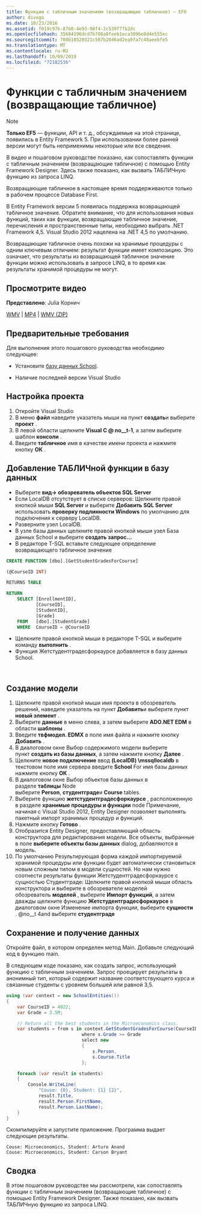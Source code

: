 ```yaml
---
title: Функции с табличным значением (возвращающие табличное) — EF6
author: divega
ms.date: 10/23/2016
ms.assetid: f019c97b-87b0-4e93-98f4-2c539f77b2dc
ms.openlocfilehash: 35684196dcd7b708a8feeb1eca3096e8d4e555ec
ms.sourcegitcommit: 708b18520321c587b2046ad2ea9fa7c48aeebfe5
ms.translationtype: MT
ms.contentlocale: ru-RU
ms.lasthandoff: 10/09/2019
ms.locfileid: "72182536"
---
```

# <a name="table-valued-functions-tvfs"></a>Функции с табличным значением (возвращающие табличное)
> [!NOTE]
> **Только EF5** — функции, API и т. д., обсуждаемые на этой странице, появились в Entity Framework 5. При использовании более ранней версии могут быть неприменимы некоторые или все сведения.

В видео и пошаговом руководстве показано, как сопоставлять функции с табличным значением (возвращающие табличное) с помощью Entity Framework Designer. Здесь также показано, как вызвать ТАБЛИЧную функцию из запроса LINQ.

Возвращающие табличное в настоящее время поддерживаются только в рабочем процессе Database First.

В Entity Framework версии 5 появилась поддержка возвращающей табличное значение. Обратите внимание, что для использования новых функций, таких как функции, возвращающие табличное значение, перечисления и пространственные типы, необходимо выбрать .NET Framework 4,5. Visual Studio 2012 нацелена на .NET 4,5 по умолчанию.

Возвращающие табличное очень похожи на хранимые процедуры с одним ключевым отличием: результат функции имеет композицию. Это означает, что результаты из возвращающей табличное значение функции можно использовать в запросе LINQ, в то время как результаты хранимой процедуры не могут.

## <a name="watch-the-video"></a>Просмотрите видео

**Представлено**: Julia Корнич

[WMV](https://download.microsoft.com/download/6/0/A/60A6E474-5EF3-4E1E-B9EA-F51D2DDB446A/HDI-ITPro-MSDN-winvideo-tvf.wmv) | [MP4](https://download.microsoft.com/download/6/0/A/60A6E474-5EF3-4E1E-B9EA-F51D2DDB446A/HDI-ITPro-MSDN-mp4video-tvf.m4v) | [WMV (ZIP)](https://download.microsoft.com/download/6/0/A/60A6E474-5EF3-4E1E-B9EA-F51D2DDB446A/HDI-ITPro-MSDN-winvideo-tvf.zip)

## <a name="pre-requisites"></a>Предварительные требования

Для выполнения этого пошагового руководства необходимо следующее:

- Установите [базу данных School](~/ef6/resources/school-database.md).

- Наличие последней версии Visual Studio

## <a name="set-up-the-project"></a>Настройка проекта

1.  Откройте Visual Studio
2.  В меню **файл** наведите указатель мыши на пункт **создать**и выберите **проект** .
3.  В левой области щелкните **Visual C @ no__t-1**, а затем выберите шаблон **консоли** .
4.  Введите **табличное** имя в качестве имени проекта и нажмите кнопку **ОК** .

## <a name="add-a-tvf-to-the-database"></a>Добавление ТАБЛИЧной функции в базу данных

-   Выберите **вид-&gt; обозреватель объектов SQL Server**
-   Если LocalDB отсутствует в списке серверов: Щелкните правой кнопкой мыши **SQL Server** и выберите **Добавить SQL Server** использовать **проверку подлинности Windows** по умолчанию для подключения к серверу LocalDB.
-   Разверните узел LocalDB.
-   В узле базы данных щелкните правой кнопкой мыши узел База данных School и выберите **создать запрос...**
-   В редакторе T-SQL вставьте следующее определение возвращающего табличное значение

``` SQL
CREATE FUNCTION [dbo].[GetStudentGradesForCourse]

(@CourseID INT)

RETURNS TABLE

RETURN
    SELECT [EnrollmentID],
           [CourseID],
           [StudentID],
           [Grade]
    FROM   [dbo].[StudentGrade]
    WHERE  CourseID = @CourseID
```

-   Щелкните правой кнопкой мыши в редакторе T-SQL и выберите команду **выполнить** .
-   Функция Жетстудентградесфоркаурсе добавляется в базу данных School.

 

## <a name="create-a-model"></a>Создание модели

1.  Щелкните правой кнопкой мыши имя проекта в обозреватель решений, наведите указатель на пункт **Добавить**и выберите пункт **новый элемент** .
2.  Выберите **данные** в меню слева, а затем выберите **ADO.NET EDM** в области **шаблоны** .
3.  Введите **твфмодел. EDMX** в поле имя файла и нажмите кнопку **Добавить** .
4.  В диалоговом окне Выбор содержимого модели выберите пункт **создать из базы данных**, а затем нажмите кнопку **Далее** .
5.  Щелкните **новое подключение** ввод **(LocalDB) \\mssqllocaldb** в текстовом поле имя сервера введите **School** For имя базы данных нажмите кнопку **ОК** .
6.  В диалоговом окне Выбор объектов базы данных в разделе **таблицы** Node выберите **Person**, **студентграде**и **Course** tables.
7.  Выберите функцию **жетстудентградесфоркаурсе** , расположенную в разделе **хранимые процедуры и функции** node Примечание, начиная с Visual Studio 2012, Entity Designer позволяет выполнять пакетный импорт хранимых процедур и функций.
8.  Нажмите кнопку **Готово** .
9.  Отобразится Entity Designer, предоставляющий область конструктора для редактирования модели. Все объекты, выбранные в поле **выберите объекты базы данных** dialog, добавляются в модель.
10. По умолчанию Результирующая форма каждой импортируемой хранимой процедуры или функции будет автоматически становиться новым сложным типом в модели сущностей. Но нам нужно соотнести результаты функции Жетстудентградесфоркаурсе с сущностью Студентграде: Щелкните правой кнопкой мыши область конструктора и выберите в обозревателе моделей обозреватель **моделей** , выберите **Импорт функций**, а затем дважды щелкните функцию **Жетстудентградесфоркаурсе** в диалоговом окне Изменение импорта функции, выберите **сущности** . @no__t 4and выберите **студентграде**

## <a name="persist-and-retrieve-data"></a>Сохранение и получение данных

Откройте файл, в котором определен метод Main. Добавьте следующий код в функцию main.

В следующем коде показано, как создать запрос, использующий функцию с табличным значением. Запрос проецирует результаты в анонимный тип, который содержит название соответствующего курса и связанные студенты с уровнем большей или равной 3,5.

``` csharp
using (var context = new SchoolEntities())
{
    var CourseID = 4022;
    var Grade = 3.5M;

    // Return all the best students in the Microeconomics class.
    var students = from s in context.GetStudentGradesForCourse(CourseID)
                            where s.Grade >= Grade
                            select new
                            {
                                s.Person,
                                s.Course.Title
                            };

    foreach (var result in students)
    {
        Console.WriteLine(
            "Couse: {0}, Student: {1} {2}",
            result.Title,  
            result.Person.FirstName,  
            result.Person.LastName);
    }
}
```

Скомпилируйте и запустите приложение. Программа выдает следующие результаты.

```console
Couse: Microeconomics, Student: Arturo Anand
Couse: Microeconomics, Student: Carson Bryant
```

## <a name="summary"></a>Сводка

В этом пошаговом руководстве мы рассмотрели, как сопоставлять функции с табличным значением (возвращающие табличное) с помощью Entity Framework Designer. Также показано, как вызвать ТАБЛИЧную функцию из запроса LINQ.
